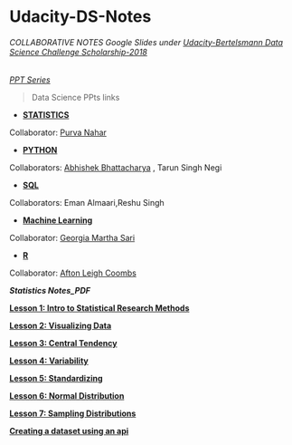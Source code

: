 # Udacity-DS-Notes

###### COLLABORATIVE NOTES Google Slides under  [Udacity-Bertelsmann Data Science Challenge Scholarship-2018](https://www.udacity.com/bertelsmann-data-scholarships)


_[PPT Series](https://sites.google.com/view/buds-powerpoint/home)_


> Data Science PPts links


- [**STATISTICS**](https://tinyurl.com/Statisctics-UB)

Collaborator: [Purva Nahar](@PN10)

- [**PYTHON**](https://tinyurl.com/Python-UBDS)

Collaborators: [Abhishek Bhattacharya](https://github.com/AbhishekBhattacharya) , Tarun Singh Negi

- [**SQL**](https://tinyurl.com/SQL-UBDS)

Collaborators: Eman Almaari,Reshu Singh

- [**Machine Learning**](https://tinyurl.com/Machine-Learning-UB)

Collaborator: [Georgia Martha Sari](https://github.com/geomars)

- [**R**](https://tinyurl.com/R-Programming-UB)

Collaborator: [Afton Leigh Coombs](https://github.com/aftoncoombs)

**_Statistics Notes_PDF_**

[**Lesson 1: Intro to Statistical Research Methods**](https://storage.googleapis.com/supplemental_media/udacityu/1293178557/Lesson1.pdf)

  
[**Lesson 2: Visualizing Data**](https://storage.googleapis.com/supplemental_media/udacityu/1480558581/Lesson2.pdf)


[**Lesson 3: Central Tendency**](https://storage.googleapis.com/supplemental_media/udacityu/1489118552/Lesson3.pdf)


[**Lesson 4: Variability**](https://storage.googleapis.com/supplemental_media/udacityu/1471748603/Lesson4.pdf)


[**Lesson 5: Standardizing**](https://storage.googleapis.com/supplemental_media/udacityu/1493378536/Lesson5.pdf)


[**Lesson 6: Normal Distribution**](https://storage.googleapis.com/supplemental_media/udacityu/1478678538/Lesson6.pdf)


[**Lesson 7: Sampling Distributions**](https://storage.googleapis.com/supplemental_media/udacityu/1455178654/lesson7.pdf)

[**Creating a dataset using an api**](https://towardsdatascience.com/creating-a-dataset-using-an-api-with-python-dcc1607616d)
